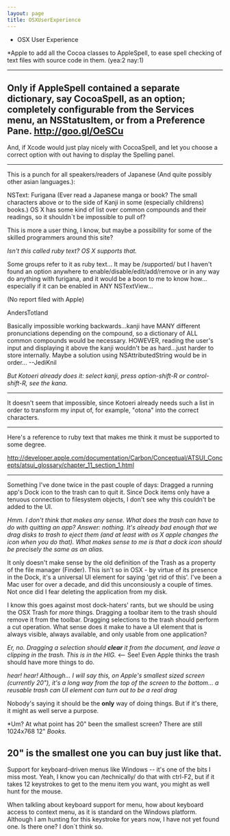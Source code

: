 ```yaml
---
layout: page
title: OSXUserExperience
---
```


 - OSX User Experience




*Apple to add all the Cocoa classes to AppleSpell, to ease spell checking of text files with source code in them. (yea:2 nay:1)


----
Only if AppleSpell contained a separate dictionary, say CocoaSpell, as an option; completely configurable from the Services menu, an NSStatusItem, or from a Preference Pane. http://goo.gl/OeSCu
----

And, if Xcode would just play nicely with CocoaSpell, and let you choose a correct option with out having to display the Spelling panel.

----

This is a punch for all speakers/readers of Japanese (And quite possibly other asian languages.):

NSText: Furigana (Ever read a Japanese manga or book? The small characters above or to the side of Kanji in some (especially childrens) books.) OS X has some kind of list over common compounds and their readings, so it shouldn`t be impossible to pull of?

This is more a user thing, I know, but maybe a possibility for some of the skilled programmers around this site?

*Isn't this called ruby text? OS X supports that.*

Some groups refer to it as ruby text... It may be /supported/ but I haven't found an option anywhere to enable/disable/edit/add/remove or in any way do anything with furigana, and it would be a boon to me to know how... especially if it can be enabled in ANY NSTextView...

(No report filed with Apple)

AndersTotland

Basically impossible working backwards...kanji have MANY different pronunciations depending on the compound, so a dictionary of ALL common compounds would be necessary. HOWEVER, reading the user's input and displaying it above the kanji wouldn't be as hard...just harder to store internally. Maybe a solution using NSAttributedString would be in order... --JediKnil

*But Kotoeri already does it: select kanji, press option-shift-R or control-shift-R, see the kana.*

----

It doesn't seem that impossible, since Kotoeri already needs such a list in order to transform my input of, for example, "otona" into the correct characters.

----
Here's a reference to ruby text that makes me think it must be supported to some degree.

http://developer.apple.com/documentation/Carbon/Conceptual/ATSUI_Concepts/atsui_glossary/chapter_11_section_1.html

----

Something I've done twice in the past couple of days: Dragged a running app's Dock icon to the trash can to quit it. Since Dock items only have a tenuous connection to filesystem objects, I don't see why this couldn't be added to the UI.

*Hmm.  I don't think that makes any sense.  What does the trash can have to do with quitting an app?  Answer: nothing.  It's already bad enough that we drag disks to trash to eject them (and at least with os X apple changes the icon when you do that).  What makes sense to me is that a dock icon should be precisely the same as an alias.*

It only doesn't make sense by the old definition of the Trash as a property of the file manager (Finder). This isn't so in OSX - by virtue of its presence in the Dock, it's a universal UI element for saying 'get rid of this'. I've been a Mac user for over a decade, and did this unconsiously a couple of times. Not once did I fear deleting the application from my disk.

I know this goes against most dock-haters' rants, but we should be using the OSX Trash for *more* things. Dragging a toolbar item to the trash should remove it from the toolbar. Dragging selections to the trash should perform a cut operation. What sense does it make to have a UI element that is always visible, always available, and only usable from one application?

*Er, no. Dragging a selection should **clear** it from the document, and leave a clipping in the trash. This is in the HIG.* <-- See! Even Apple thinks the trash should have more things to do.

*hear! hear!  Although... I will say this, on Apple's smallest sized screen (currently 20"), it's a long way from the top of the screen to the bottom... a reusable trash can UI element can turn out to be a real <pun>drag</pun>* 

Nobody's saying it should be the **only** way of doing things. But if it's there, it might as well serve a purpose.

*Um? At what point has 20" been the smallest screen? There are still 1024x768 12" *Books.*

20" is the smallest one you can buy just like that.
----
Support for keyboard-driven menus like Windows -- it's one of the bits I miss most. Yeah, I know you can /technically/ do that with ctrl-F2, but if it takes 12 keystrokes to get to the menu item you want, you might as well hunt for the mouse.

When talkling about keyboard support for menu, how about keyboard access to context menu, as it is standard on the Windows platform. Although I am hunting for this keystroke for years now, I have not yet found one. Is there one? I don`t think so.

